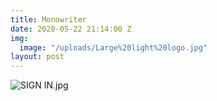 ```yaml
---
title: Monowriter
date: 2020-05-22 21:14:00 Z
img:
  image: "/uploads/Large%20light%20logo.jpg"
layout: post
---
```


![SIGN IN.jpg](/uploads/SIGN%20IN.jpg)